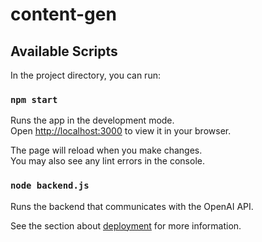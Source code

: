 # content-gen

## Available Scripts

In the project directory, you can run:

### `npm start`

Runs the app in the development mode.\
Open [http://localhost:3000](http://localhost:3000) to view it in your browser.

The page will reload when you make changes.\
You may also see any lint errors in the console.

### `node backend.js`

Runs the backend that communicates with the OpenAI API.

See the section about [deployment](https://facebook.github.io/create-react-app/docs/deployment) for more information.
